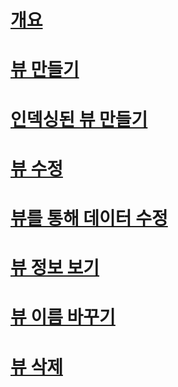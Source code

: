 # [개요](views.md)  
# [뷰 만들기](create-views.md)  
# [인덱싱된 뷰 만들기](create-indexed-views.md)  
# [뷰 수정](modify-views.md)  
# [뷰를 통해 데이터 수정](modify-data-through-a-view.md)  
# [뷰 정보 보기](get-information-about-a-view.md)  
# [뷰 이름 바꾸기](rename-views.md)  
# [뷰 삭제](delete-views.md)  
